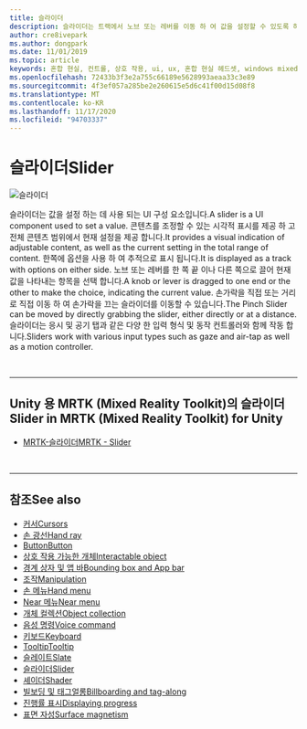 ```yaml
---
title: 슬라이더
description: 슬라이더는 트랙에서 노브 또는 레버를 이동 하 여 값을 설정할 수 있도록 하는 UI 구성 요소입니다.
author: cre8ivepark
ms.author: dongpark
ms.date: 11/01/2019
ms.topic: article
keywords: 혼합 현실, 컨트롤, 상호 작용, ui, ux, 혼합 현실 헤드셋, windows mixed reality 헤드셋, 가상 현실 헤드셋, HoloLens, 슬라이더, MRTK, 혼합 현실 도구 키트
ms.openlocfilehash: 72433b3f3e2a755c66189e5628993aeaa33c3e89
ms.sourcegitcommit: 4f3ef057a285be2e260615e5d6c41f00d15d08f8
ms.translationtype: MT
ms.contentlocale: ko-KR
ms.lasthandoff: 11/17/2020
ms.locfileid: "94703337"
---
```

# <a name="slider"></a><span data-ttu-id="1203e-104">슬라이더</span><span class="sxs-lookup"><span data-stu-id="1203e-104">Slider</span></span>

![슬라이더](images/UX_Hero_Slider.jpg)

<span data-ttu-id="1203e-106">슬라이더는 값을 설정 하는 데 사용 되는 UI 구성 요소입니다.</span><span class="sxs-lookup"><span data-stu-id="1203e-106">A slider is a UI component used to set a value.</span></span> <span data-ttu-id="1203e-107">콘텐츠를 조정할 수 있는 시각적 표시를 제공 하 고 전체 콘텐츠 범위에서 현재 설정을 제공 합니다.</span><span class="sxs-lookup"><span data-stu-id="1203e-107">It provides a visual indication of adjustable content, as well as the current setting in the total range of content.</span></span> <span data-ttu-id="1203e-108">한쪽에 옵션을 사용 하 여 추적으로 표시 됩니다.</span><span class="sxs-lookup"><span data-stu-id="1203e-108">It is displayed as a track with options on either side.</span></span> <span data-ttu-id="1203e-109">노브 또는 레버를 한 쪽 끝 이나 다른 쪽으로 끌어 현재 값을 나타내는 항목을 선택 합니다.</span><span class="sxs-lookup"><span data-stu-id="1203e-109">A knob or lever is dragged to one end or the other to make the choice, indicating the current value.</span></span> <span data-ttu-id="1203e-110">손가락을 직접 또는 거리로 직접 이동 하 여 손가락을 끄는 슬라이더를 이동할 수 있습니다.</span><span class="sxs-lookup"><span data-stu-id="1203e-110">The Pinch Slider can be moved by directly grabbing the slider, either directly or at a distance.</span></span> <span data-ttu-id="1203e-111">슬라이더는 응시 및 공기 탭과 같은 다양 한 입력 형식 및 동작 컨트롤러와 함께 작동 합니다.</span><span class="sxs-lookup"><span data-stu-id="1203e-111">Sliders work with various input types such as gaze and air-tap as well as a motion controller.</span></span>

<br>

---

## <a name="slider-in-mrtk-mixed-reality-toolkit-for-unity"></a><span data-ttu-id="1203e-112">Unity 용 MRTK (Mixed Reality Toolkit)의 슬라이더</span><span class="sxs-lookup"><span data-stu-id="1203e-112">Slider in MRTK (Mixed Reality Toolkit) for Unity</span></span>

* [<span data-ttu-id="1203e-113">MRTK-슬라이더</span><span class="sxs-lookup"><span data-stu-id="1203e-113">MRTK - Slider</span></span>](https://microsoft.github.io/MixedRealityToolkit-Unity/Documentation/README_Sliders.html)

<br>

---

## <a name="see-also"></a><span data-ttu-id="1203e-114">참조</span><span class="sxs-lookup"><span data-stu-id="1203e-114">See also</span></span>

* [<span data-ttu-id="1203e-115">커서</span><span class="sxs-lookup"><span data-stu-id="1203e-115">Cursors</span></span>](cursors.md)
* [<span data-ttu-id="1203e-116">손 광선</span><span class="sxs-lookup"><span data-stu-id="1203e-116">Hand ray</span></span>](point-and-commit.md)
* [<span data-ttu-id="1203e-117">Button</span><span class="sxs-lookup"><span data-stu-id="1203e-117">Button</span></span>](button.md)
* [<span data-ttu-id="1203e-118">상호 작용 가능한 개체</span><span class="sxs-lookup"><span data-stu-id="1203e-118">Interactable object</span></span>](interactable-object.md)
* [<span data-ttu-id="1203e-119">경계 상자 및 앱 바</span><span class="sxs-lookup"><span data-stu-id="1203e-119">Bounding box and App bar</span></span>](app-bar-and-bounding-box.md)
* [<span data-ttu-id="1203e-120">조작</span><span class="sxs-lookup"><span data-stu-id="1203e-120">Manipulation</span></span>](direct-manipulation.md)
* [<span data-ttu-id="1203e-121">손 메뉴</span><span class="sxs-lookup"><span data-stu-id="1203e-121">Hand menu</span></span>](hand-menu.md)
* [<span data-ttu-id="1203e-122">Near 메뉴</span><span class="sxs-lookup"><span data-stu-id="1203e-122">Near menu</span></span>](near-menu.md)
* [<span data-ttu-id="1203e-123">개체 컬렉션</span><span class="sxs-lookup"><span data-stu-id="1203e-123">Object collection</span></span>](object-collection.md)
* [<span data-ttu-id="1203e-124">음성 명령</span><span class="sxs-lookup"><span data-stu-id="1203e-124">Voice command</span></span>](voice-input.md)
* [<span data-ttu-id="1203e-125">키보드</span><span class="sxs-lookup"><span data-stu-id="1203e-125">Keyboard</span></span>](keyboard.md)
* [<span data-ttu-id="1203e-126">Tooltip</span><span class="sxs-lookup"><span data-stu-id="1203e-126">Tooltip</span></span>](tooltip.md)
* [<span data-ttu-id="1203e-127">슬레이트</span><span class="sxs-lookup"><span data-stu-id="1203e-127">Slate</span></span>](slate.md)
* [<span data-ttu-id="1203e-128">슬라이더</span><span class="sxs-lookup"><span data-stu-id="1203e-128">Slider</span></span>](slider.md)
* [<span data-ttu-id="1203e-129">셰이더</span><span class="sxs-lookup"><span data-stu-id="1203e-129">Shader</span></span>](shader.md)
* [<span data-ttu-id="1203e-130">빌보딩 및 태그얼롱</span><span class="sxs-lookup"><span data-stu-id="1203e-130">Billboarding and tag-along</span></span>](billboarding-and-tag-along.md)
* [<span data-ttu-id="1203e-131">진행률 표시</span><span class="sxs-lookup"><span data-stu-id="1203e-131">Displaying progress</span></span>](progress.md)
* [<span data-ttu-id="1203e-132">표면 자성</span><span class="sxs-lookup"><span data-stu-id="1203e-132">Surface magnetism</span></span>](surface-magnetism.md)
